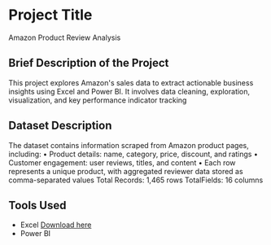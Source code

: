 #  Project Title
 Amazon Product Review Analysis

##  Brief Description of the Project
This project explores Amazon's sales data to extract actionable business insights using Excel and Power BI. It involves data cleaning, exploration, visualization, and key performance indicator tracking

##   Dataset Description
The dataset contains information scraped from Amazon product pages, including:
• Product details: name, category, price, discount, and ratings
• Customer engagement: user reviews, titles, and content
• Each row represents a unique product, with aggregated reviewer data
stored as comma-separated values
Total Records: 1,465 rows
TotalFields: 16 columns

## Tools Used
- Excel [Download here](www.microsoft.com)
- Power BI
